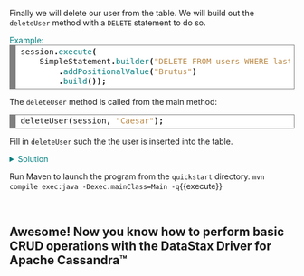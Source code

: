 Finally we will delete our user from the table. We will build out the `deleteUser` method with a `DELETE` statement to do so.

<summary style="color:teal">Example:</summary>
<div style="background: #ffffff; overflow:auto;width:auto;border:solid gray;border-width:.1em .1em .1em .8em;padding:.2em .6em;"><pre style="margin: 0; line-height: 125%">session<span style="font-weight: bold">.</span><span style="color: #008080">execute</span><span style="font-weight: bold">(</span>
    SimpleStatement<span style="font-weight: bold">.</span><span style="color: #008080">builder</span><span style="font-weight: bold">(</span><span style="color: #bb8844">&quot;DELETE FROM users WHERE lastname=?&quot;</span><span style="font-weight: bold">)</span>
        <span style="font-weight: bold">.</span><span style="color: #008080">addPositionalValue</span><span style="font-weight: bold">(</span><span style="color: #bb8844">&quot;Brutus&quot;</span><span style="font-weight: bold">)</span>
        <span style="font-weight: bold">.</span><span style="color: #008080">build</span><span style="font-weight: bold">());</span>
</pre></div>


The `deleteUser` method is called from the main method:
<div style="background: #ffffff; overflow:auto;width:auto;border:solid gray;border-width:.1em .1em .1em .8em;padding:.2em .6em;"><pre style="margin: 0; line-height: 125%">deleteUser<span style="font-weight: bold">(</span>session<span style="font-weight: bold">,</span> <span style="color: #bb8844">&quot;Caesar&quot;</span><span style="font-weight: bold">);</span>
</pre></div>


Fill in `deleteUser` such the the user is inserted into the table.
<details>
<summary style="color:teal">Solution</summary>
<div style="background: #ffffff; overflow:auto;width:auto;border:solid gray;border-width:.1em .1em .1em .8em;padding:.2em .6em;"><pre style="margin: 0; line-height: 125%">  session<span style="font-weight: bold">.</span><span style="color: #008080">execute</span><span style="font-weight: bold">(</span>
      SimpleStatement<span style="font-weight: bold">.</span><span style="color: #008080">builder</span><span style="font-weight: bold">(</span><span style="color: #bb8844">&quot;DELETE FROM users WHERE lastname=?&quot;</span><span style="font-weight: bold">)</span>
          <span style="font-weight: bold">.</span><span style="color: #008080">addPositionalValue</span><span style="font-weight: bold">(</span>lastname<span style="font-weight: bold">)</span>
          <span style="font-weight: bold">.</span><span style="color: #008080">build</span><span style="font-weight: bold">());</span>
</pre></div>

</details>

Run Maven to launch the program from the `quickstart` directory.
`mvn compile exec:java -Dexec.mainClass=Main -q`{{execute}}  

</br>

## Awesome! Now you know how to perform basic CRUD operations with the DataStax Driver for Apache Cassandra™
